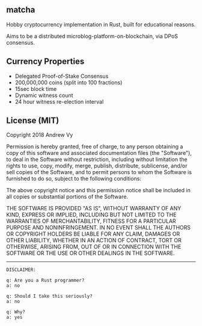 matcha
---

Hobby cryptocurrency implementation in Rust, built for educational reasons.

Aims to be a distributed microblog-platform-on-blockchain, via DPoS consensus.

Currency Properties
------------

- Delegated Proof-of-Stake Consensus
- 200,000,000 coins (split into 100 fractions)
- 15sec block time
- Dynamic witness count
- 24 hour witness re-election interval

License (MIT)
------------

Copyright 2018 Andrew Vy

Permission is hereby granted, free of charge, to any person obtaining a copy of
this software and associated documentation files (the "Software"), to deal in
the Software without restriction, including without limitation the rights to
use, copy, modify, merge, publish, distribute, sublicense, and/or sell copies
of the Software, and to permit persons to whom the Software is furnished to do
so, subject to the following conditions:

The above copyright notice and this permission notice shall be included in all
copies or substantial portions of the Software.

THE SOFTWARE IS PROVIDED "AS IS", WITHOUT WARRANTY OF ANY KIND, EXPRESS OR
IMPLIED, INCLUDING BUT NOT LIMITED TO THE WARRANTIES OF MERCHANTABILITY,
FITNESS FOR A PARTICULAR PURPOSE AND NONINFRINGEMENT. IN NO EVENT SHALL THE
AUTHORS OR COPYRIGHT HOLDERS BE LIABLE FOR ANY CLAIM, DAMAGES OR OTHER
LIABILITY, WHETHER IN AN ACTION OF CONTRACT, TORT OR OTHERWISE, ARISING FROM,
OUT OF OR IN CONNECTION WITH THE SOFTWARE OR THE USE OR OTHER DEALINGS IN THE
SOFTWARE.

---

```
DISCLAIMER:

q: Are you a Rust programmer?
a: no

q: Should I take this seriously?
a: no

q: Why?
a: yes
```
